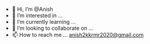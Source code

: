 - 👋 Hi, I’m @Anish
- 👀 I’m interested in ...
- 🌱 I’m currently learning ...
- 💞️ I’m looking to collaborate on ...
- 📫 How to reach me ...
anish2kkrmr2020@gmail.com
<!---
Anniish/Anniish is a ✨ special ✨ repository because its `README.md` (this file) appears on your GitHub profile.
You can click the Preview link to take a look at your changes.
--->
